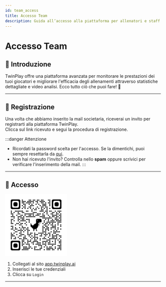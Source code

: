 ```yaml
---
id: team_access
title: Accesso Team
description: Guida all’accesso alla piattaforma per allenatori e staff tecnico.
---
```


# Accesso Team

## 🔹 Introduzione

TwinPlay offre una piattaforma avanzata per monitorare le prestazioni dei tuoi giocatori e migliorare l'efficacia degli allenamenti attraverso statistiche dettagliate e video analisi. Ecco tutto ciò che puoi fare! 🚀

---

## 📧 Registrazione

Una volta che abbiamo inserito la mail societaria, riceverai un invito per registrarti alla piattaforma TwinPlay.  
Clicca sul link ricevuto e segui la procedura di registrazione.

:::danger Attenzione

- Ricordati la password scelta per l'accesso. Se la dimentichi, puoi sempre resettarla da [qui](https://app.twinplay.ai/accounts/password_reset/).  
- Non hai ricevuto l'invito? Controlla nello **spam** oppure scrivici per verificare l'inserimento della mail.
:::

---

## 🔑 Accesso

<img src="/img/qrcode_app.twinplay.ai.png" alt="qr_wifi" width="200" />

1. Collegati al sito <a href="https://app.twinplay.ai" target="_blank">app.twinplay.ai</a>
2. Inserisci le tue credenziali
3. Clicca su `Login`

---
